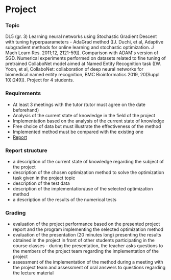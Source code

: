 # Project

### Topic

DL5 (gr. 3) Learning neural networks using Stochastic Gradient Descent with tuning hyperpaarameters - AdaGrad method ([J. Duchi, et al, Adaptive subgradient methods for online learning and stochastic optimization. J Mach Learn Res. 2011;12, 2121-59]). Comparison with ADAM's version of SGD. Numerical experiments performed on datasets related to fine tuning of pretrained CollaboNet model aimed at Named Entity Recognition task ([W. Yoon, et al, CollaboNet: collaboration of deep neural networks for biomedical named entity recognition, BMC Bioinformatics 2019, 20(Suppl 10):249]). Project for 4 students.

### Requirements

- At least 3 meetings with the tutor (tutor must agree on the date beforehand)
- Analysis of the current state of knowledge in the field of the project
- Implementation based on the analysis of the current state of knowledge
- Free choice of data but must illustrate the effectiveness of the method
- Implemented method must be compared with the existing one
- [Report](#report-structure)

### Report structure

- a description of the current state of knowledge regarding the subject of the project
- description of the chosen optimization method to solve the optimization task given in the project topic
- description of the test data
- description of the implementation/use of the selected optimization method
- a description of the results of the numerical tests

### Grading

- evaluation of the project performance based on the presented project report and the program implementing the selected optimization method
- evaluation of the presentation (20 minutes long) presenting the results obtained in the project in front of other students participating in the course classes - during the presentation, the teacher asks questions to the members of the project team regarding the implementation of the project
- assessment of the implementation of the method during a meeting with the project team and assessment of oral answers to questions regarding the lecture material